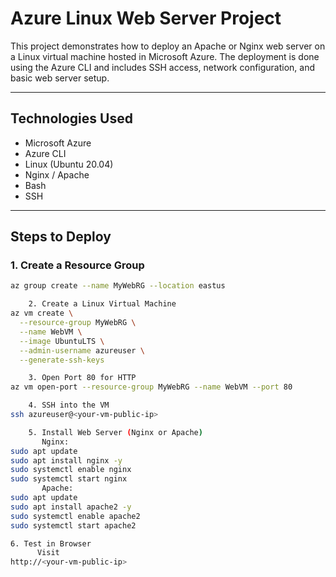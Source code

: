 # Azure Linux Web Server Project

This project demonstrates how to deploy an Apache or Nginx web server on a Linux virtual machine hosted in Microsoft Azure. The deployment is done using the Azure CLI and includes SSH access, network configuration, and basic web server setup.

---

##  Technologies Used

- Microsoft Azure
- Azure CLI
- Linux (Ubuntu 20.04)
- Nginx / Apache
- Bash
- SSH

---

##  Steps to Deploy

### 1. Create a Resource Group
```bash
az group create --name MyWebRG --location eastus

    2. Create a Linux Virtual Machine
az vm create \
  --resource-group MyWebRG \
  --name WebVM \
  --image UbuntuLTS \
  --admin-username azureuser \
  --generate-ssh-keys

    3. Open Port 80 for HTTP
az vm open-port --resource-group MyWebRG --name WebVM --port 80

    4. SSH into the VM
ssh azureuser@<your-vm-public-ip>

    5. Install Web Server (Nginx or Apache)
       Nginx:
sudo apt update
sudo apt install nginx -y
sudo systemctl enable nginx
sudo systemctl start nginx
       Apache:
sudo apt update
sudo apt install apache2 -y
sudo systemctl enable apache2
sudo systemctl start apache2

6. Test in Browser
      Visit
http://<your-vm-public-ip>















